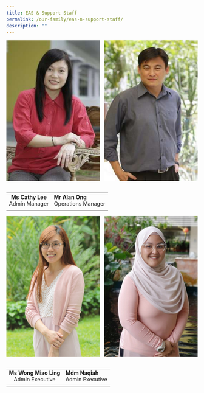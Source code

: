 ```yaml
---
title: EAS & Support Staff
permalink: /our-family/eas-n-support-staff/
description: ""
---
```

<img src="/images/ea1.jpg" style="width:49%" align=left>
<img src="/images/ea2.jpg" style="width:49%" align=right>
<br clear="left"><br>

|   |   |
|:-:|---|
| **Ms Cathy Lee**  <br>Admin Manager  | **Mr Alan Ong**  <br>Operations Manager  |
|   |   |

<img src="/images/ea3.jpeg" style="width:49%" align=left>
<img src="/images/ea4.jpg" style="width:49%" align=right>
<br clear="left"><br>

|   |   |
|:-:|---|
| **Ms Wong Miao Ling**<br>Admin Executive  | **Mdm Naqiah**<br>Admin Executive  |
|   |   |